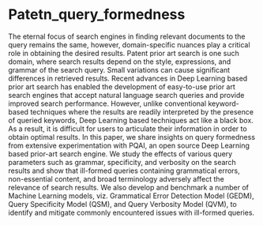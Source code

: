 # Patetn_query_formedness
The eternal focus of search engines in finding relevant documents to the query remains the same, however, domain-specific nuances play a critical role in obtaining the desired results. Patent prior art search is one such domain, where search results depend on the style, expressions, and grammar of the search query. Small variations can cause significant differences in retrieved results. Recent advances in Deep Learning based prior art search has enabled the development of easy-to-use prior art search engines that accept natural language search queries and provide improved search performance. However, unlike conventional keyword-based techniques where the results are readily interpreted by the presence of queried keywords, Deep Learning based techniques act like a black box. As a result, it is difficult for users to articulate their information in order to obtain optimal results. In this paper, we share insights on query formedness from extensive experimentation with PQAI, an open source Deep Learning based prior-art search engine. We study the effects of various query parameters such as grammar, specificity, and verbosity on the search results and show that ill-formed queries containing grammatical errors, non-essential content, and broad terminology adversely affect the relevance of search results. We also develop and benchmark a number of Machine Learning models, viz. Grammatical Error Detection Model (GEDM), Query Specificity Model (QSM), and Query Verbosity Model (QVM), to identify and mitigate commonly encountered issues with ill-formed queries.
